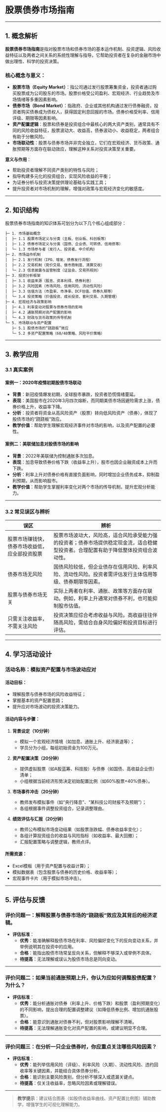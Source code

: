 # 股票债券市场指南

---

## 1. 概念解析

**股票债券市场指南**是指对股票市场和债券市场的基本运作机制、投资逻辑、风险收益特征以及两者之间关系的系统性理解与指导。它帮助投资者在复杂的金融市场中做出理性、科学的投资决策。

### 核心概念与意义：

- **股票市场（Equity Market）**：指公司通过发行股票筹集资金，投资者通过购买股票成为公司股东的市场。股票价格受公司盈利、宏观经济、行业趋势及市场情绪等多重因素影响。
- **债券市场（Bond Market）**：指政府、企业或其他机构通过发行债券融资，投资者购买债券成为债权人，获得固定利息回报的市场。债券价格受利率、信用评级、期限等因素影响。
- **资产配置逻辑**：股票和债券是投资组合中最核心的两大资产类别，通常具有不同的风险收益特征，股票波动大、收益高，债券波动小、收益稳定，两者组合有助于分散风险。
- **市场联动性**：股票与债券市场并非完全独立，它们在宏观经济、货币政策、通胀预期等方面存在联动效应，理解这种关系对投资决策至关重要。

**意义与作用**：
- 帮助投资者理解不同资产类别的特性与风险；
- 指导构建多元化的投资组合，实现风险收益的平衡；
- 为证券分析与投资决策提供理论基础与实践工具；
- 提升投资者对市场机制的理解，增强对政策与宏观经济变化的敏感度。

---

## 2. 知识结构

股票债券市场指南的知识体系可划分为以下几个核心组成部分：

```
├─ 1. 市场基础概念
│  ├─ 1.1 股票市场定义与分类（主板、创业板、科创板等）
│  ├─ 1.2 债券市场定义与分类（国债、企业债、可转债、信用债等）
│  └─ 1.3 市场参与者（发行人、投资者、中介机构）
├─ 2. 市场运作机制
│  ├─ 2.1 发行机制（IPO、增发、债券发行流程）
│  ├─ 2.2 交易机制（竞价交易、做市商制度、清算交收）
│  └─ 2.3 信息披露与监管制度（证监会、交易所规则）
├─ 3. 投资分析框架
│  ├─ 3.1 收益来源（股息、资本利得、债券利息）
│  ├─ 3.2 风险因素（市场风险、信用风险、流动性风险）
│  ├─ 3.3 估值方法（市盈率、市净率、DCF估值、债券久期等）
│  └─ 3.4 投资策略（价值投资、成长投资、套利交易、久期管理）
├─ 4. 宏观经济与政策影响
│  ├─ 4.1 利率变动对股票与债券市场的影响
│  ├─ 4.2 通胀预期对资产配置的影响
│  └─ 4.3 财政与货币政策的传导机制
└─ 5. 市场联动与资产配置
   ├─ 5.1 股债市场的“跷跷板”效应
   └─ 5.2 多资产配置策略（60/40策略、风险平价策略）
```

---

## 3. 教学应用

### 3.1 真实案例

#### 案例一：2020年疫情初期股债市场联动

- **背景**：新冠疫情爆发初期，全球股市暴跌，投资者恐慌情绪蔓延。
- **表现**：美国股市在2020年3月四次熔断，而同期美债市场因避险需求上涨，债券价格上升，收益率下降。
- **分析**：投资者将资金从高风险资产（股票）转向低风险资产（债券），体现了股债市场的“跷跷板”效应。
- **教学价值**：帮助学生理解宏观经济事件对市场的影响，以及资产配置的必要性。

#### 案例二：美联储加息对股债市场的影响

- **背景**：2022年美联储为控制通胀多次加息。
- **表现**：加息导致债券价格下跌（收益率上升），股市也因企业融资成本上升而下跌。
- **分析**：利率上升对债券价格有直接负面影响，同时增加企业债务成本，抑制盈利预期，从而影响股市。
- **教学价值**：帮助学生掌握利率变化对两个市场的传导机制，提升宏观分析能力。

---

### 3.2 常见误区与辨析

| 误区 | 辨析 |
|------|------|
| 股票市场赚钱快，债券市场收益低，应全部投资股票 | 股票市场波动大，风险高，适合风险承受能力强的投资者；债券市场提供稳定现金流，适合稳健型投资者。合理配置有助于降低整体投资组合波动性。 |
| 债券市场无风险 | 国债风险较低，但企业债存在信用风险、利率风险、流动性风险。投资者需评估发行主体信用等级、债券期限等因素。 |
| 股票与债券市场无关 | 实际上两者在利率、通胀、政策等方面存在联动。例如，利率上升通常对债券不利，也可能抑制股市估值。 |
| 只需关注收益率，不需关注风险 | 投资决策应综合考虑收益与风险。高收益往往伴随高风险，需结合自身风险偏好和投资目标进行评估。 |

---

## 4. 学习活动设计

### 活动名称：模拟资产配置与市场波动应对

#### 活动目标：
- 理解股票与债券市场的风险收益特征；
- 掌握基本的资产配置思路；
- 提升应对市场波动的投资决策能力。

#### 活动内容与步骤：

1. **背景设定（10分钟）**
   - 模拟一个宏观经济情境（如加息、通胀上升、经济衰退等）；
   - 学员分为小组，每组初始资金为100万元。

2. **资产配置决策（20分钟）**
   - 提供虚拟股票（如A股蓝筹、科技股）与债券（如国债、高收益企业债）清单；
   - 小组根据当前经济形势决定初始配置比例（如60%股票+40%债券）。

3. **市场事件冲击（20分钟）**
   - 教师发布模拟事件（如“央行降息”、“某科技公司财报不及预期”）；
   - 各组根据事件调整投资组合，记录调整理由。

4. **绩效评估与汇报（20分钟）**
   - 教师公布模拟市场变动结果（如股票涨跌幅、债券收益率变化）；
   - 各组计算投资组合的收益与风险指标（如收益率、最大回撤）；
   - 汇报配置策略与调整逻辑，教师点评。

#### 所需资源：
- Excel模板（用于资产配置与收益计算）；
- 模拟数据表（包含股票与债券的历史价格、收益率等）；
- 宏观事件卡片（用于模拟市场冲击）。

---

## 5. 评估与反馈

### 评价问题一：解释股票与债券市场的“跷跷板”效应及其背后的经济逻辑。

- **评估标准**：
  - **优秀**：能准确解释股债市场在利率、风险偏好变化下的反向变动关系，并举例说明其在投资中的应用。
  - **合格**：能指出股债市场常呈反向关系，但解释不够深入或举例不具体。
  - **待提高**：无法理解或误认为股债市场总是同向变动。

---

### 评价问题二：如果当前通胀预期上升，你认为应如何调整股债配置？为什么？

- **评估标准**：
  - **优秀**：能分析通胀对债券（利率上升、价格下跌）和股票（盈利预期变化）的不同影响，提出合理的配置调整建议（如降低债券比例、增加抗通胀股票）。
  - **合格**：能意识到通胀对债券不利，但对股票影响理解不清晰。
  - **待提高**：无法理解通胀变化对资产配置的影响，或建议明显不合理。

---

### 评价问题三：在分析一只企业债券时，你应重点关注哪些风险因素？

- **评估标准**：
  - **优秀**：能列举信用风险（评级）、利率风险（久期）、流动性风险、违约回收率等关键因素，并能结合具体债券分析。
  - **合格**：能识别主要风险类别，但分析不够深入或遗漏关键点。
  - **待提高**：仅关注收益率，忽略风险因素或理解错误。

--- 

> **教学提示**：建议结合图表（如股债收益率曲线、资产配置比例图）辅助教学，增强学生的可视化理解能力。